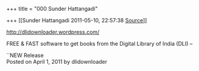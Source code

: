 +++
title = "000 Sunder Hattangadi"

+++
[[Sunder Hattangadi	2011-05-10, 22:57:38 [Source](https://groups.google.com/g/samskrita/c/16k05fzl3nA)]]





<http://dlidownloader.wordpress.com/>





FREE & FAST software to get books from the Digital Library of India (DLI) –

``NEW Release  
Posted on April 1, 2011 by dlidownloader

